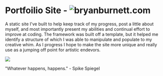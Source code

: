 # Portfoilio Site - ![bryanburnett.com](https://bryanburnett.com/#)

A static site I've built to help keep track of my progress, post a little about myself, and most importantly present my abilities and continual effort to improve at coding. The framework was built off a template, but it helped me identify a structure of which I was able to manipulate and populate to my creative whim. As I progress I hope to make the site more unique and really use as a jumping off point for artistic endevors.

![](https://64.media.tumblr.com/22f9bbbe51345f1668099dbb95d17168/tumblr_mjrwhterLZ1qc3plfo1_500.gif)

"Whatever happens, happens." - Spike Spiegel
